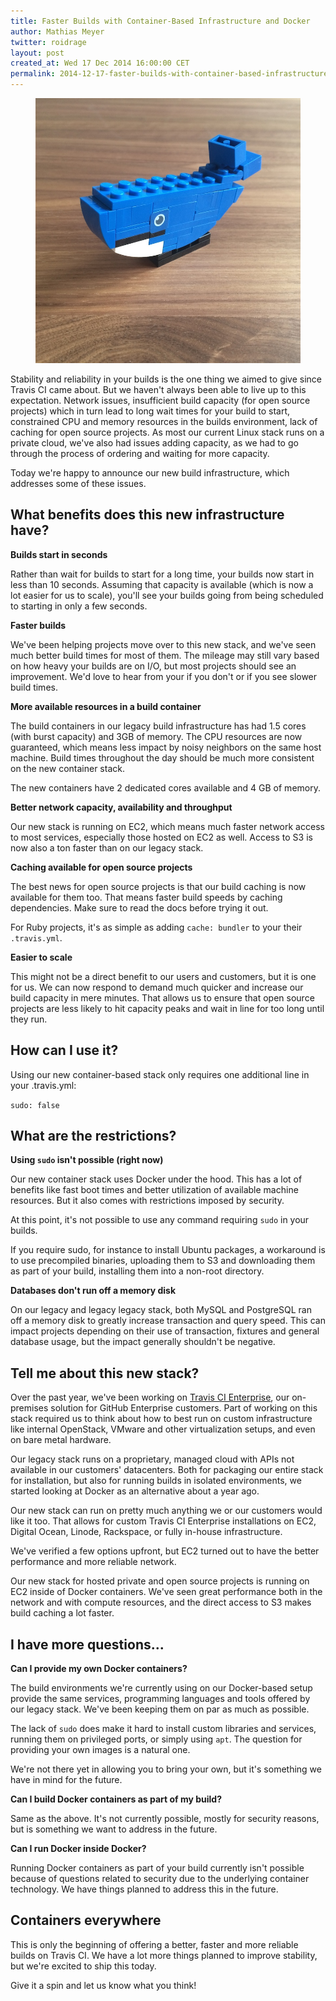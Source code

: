 ```yaml
---
title: Faster Builds with Container-Based Infrastructure and Docker
author: Mathias Meyer
twitter: roidrage
layout: post
created_at: Wed 17 Dec 2014 16:00:00 CET
permalink: 2014-12-17-faster-builds-with-container-based-infrastructure
---
```

<figure class="right small">
  <img src="/images/docker-lego-whale.jpg">
</figure>

Stability and reliability in your builds is the one thing we aimed to give since
Travis CI came about. But we haven't always been able to live up to this
expectation. Network issues, insufficient build capacity (for open source
projects) which in turn lead to long wait times for your build to start,
constrained CPU and memory resources in the builds environment, lack of caching
for open source projects. As most our current Linux stack runs on a private
cloud, we've also had issues adding capacity, as we had to go through the
process of ordering and waiting for more capacity.

Today we're happy to announce our new build infrastructure, which addresses some
of these issues.

## What benefits does this new infrastructure have?

**Builds start in seconds**

Rather than wait for builds to start for a long time, your builds now start in
less than 10 seconds. Assuming that capacity is available (which is now a lot
easier for us to scale), you'll see your builds going from being scheduled to
starting in only a few seconds.

**Faster builds**

We've been helping projects move over to this new stack, and we've seen much
better build times for most of them. The mileage may still vary based on how
heavy your builds are on I/O, but most projects should see an improvement. We'd
love to hear from your if you don't or if you see slower build times.

**More available resources in a build container**

The build containers in our legacy build infrastructure has had 1.5 cores (with
burst capacity) and 3GB of memory. The CPU resources are now guaranteed, which
means less impact by noisy neighbors on the same host machine. Build times
throughout the day should be much more consistent on the new container stack.

The new containers have 2 dedicated cores available and 4 GB of memory.

**Better network capacity, availability and throughput**

Our new stack is running on EC2, which means much faster network access to most
services, especially those hosted on EC2 as well. Access to S3 is now also a ton
faster than on our legacy stack.


**Caching available for open source projects**

The best news for open source projects is that our build caching is now
available for them too. That means faster build speeds by caching dependencies.
Make sure to read the docs before trying it out.

For Ruby projects, it's as simple as adding `cache: bundler` to your their
`.travis.yml`.

**Easier to scale**

This might not be a direct benefit to our users and customers, but it is one for
us. We can now respond to demand much quicker and increase our build capacity in
mere minutes. That allows us to ensure that open source projects are less likely
to hit capacity peaks and wait in line for too long until they run.

## How can I use it?

Using our new container-based stack only requires one additional line in your
.travis.yml:

``` sudo: false ```

## What are the restrictions?

**Using `sudo` isn't possible (right now)**

Our new container stack uses Docker under the hood. This has a lot of benefits
like fast boot times and better utilization of available machine resources. But
it also comes with restrictions imposed by security.

At this point, it's not possible to use any command requiring `sudo` in your
builds.

If you require sudo, for instance to install Ubuntu packages, a workaround is to
use precompiled binaries, uploading them to S3 and downloading them as part of
your build, installing them into a non-root directory.

**Databases don't run off a memory disk**

On our legacy and legacy legacy stack, both MySQL and PostgreSQL ran off a
memory disk to greatly increase transaction and query speed. This can impact
projects depending on their use of transaction, fixtures and general database
usage, but the impact generally shouldn't be negative.

## Tell me about this new stack?

Over the past year, we've been working on [Travis CI
Enterprise](https://enterprise.travis-ci.com), our on-premises solution for
GitHub Enterprise customers. Part of working on this stack required us to think
about how to best run on custom infrastructure like internal OpenStack, VMware
and other virtualization setups, and even on bare metal hardware.

Our legacy stack runs on a proprietary, managed cloud with APIs not available in
our customers' datacenters. Both for packaging our entire stack for
installation, but also for running builds in isolated environments, we started
looking at Docker as an alternative about a year ago.

Our new stack can run on pretty much anything we or our customers would like it
too. That allows for custom Travis CI Enterprise installations on EC2, Digital
Ocean, Linode, Rackspace, or fully in-house infrastructure.

We've verified a few options upfront, but EC2 turned out to have the better
performance and more reliable network.

Our new stack for hosted private and open source projects is running on EC2
inside of Docker containers. We've seen great performance both in the network
and with compute resources, and the direct access to S3 makes build caching a
lot faster.

## I have more questions...

**Can I provide my own Docker containers?**

The build environments we're currently using on our Docker-based setup provide
the same services, programming languages and tools offered by our legacy stack.
We've been keeping them on par as much as possible.

The lack of `sudo` does make it hard to install custom libraries and services,
running them on privileged ports, or simply using `apt`. The question for
providing your own images is a natural one.

We're not there yet in allowing you to bring your own, but it's something we
have in mind for the future.

**Can I build Docker containers as part of my build?**

Same as the above. It's not currently possible, mostly for security reasons, but
is something we want to address in the future.

**Can I run Docker inside Docker?**

Running Docker containers as part of your build currently isn't possible because
of questions related to security due to the underlying container technology. We
have things planned to address this in the future.

## Containers everywhere

This is only the beginning of offering a better, faster and more reliable builds
on Travis CI. We have a lot more things planned to improve stability, but we're
excited to ship this today.

Give it a spin and let us know what you think!
